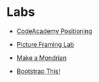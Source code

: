 # Labs

+ [CodeAcademy Positioning](https://www.codecademy.com/courses/web-beginner-en-6merh/0/1#)

+ [Picture Framing Lab](https://github.com/upperlinecode/fe-css-picture-frames)

+ [Make a Mondrian](https://googlecreativelab.github.io/coder-projects/projects/mondrian/)

+ [Bootstrap This!]()
